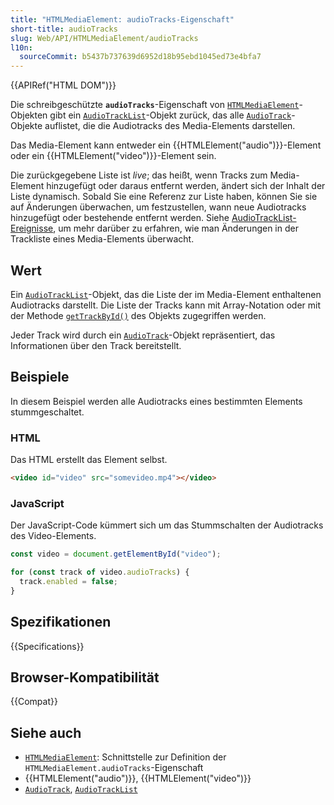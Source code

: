 ```yaml
---
title: "HTMLMediaElement: audioTracks-Eigenschaft"
short-title: audioTracks
slug: Web/API/HTMLMediaElement/audioTracks
l10n:
  sourceCommit: b5437b737639d6952d18b95ebd1045ed73e4bfa7
---
```


{{APIRef("HTML DOM")}}

Die schreibgeschützte **`audioTracks`**-Eigenschaft von [`HTMLMediaElement`](/de/docs/Web/API/HTMLMediaElement)-Objekten gibt ein [`AudioTrackList`](/de/docs/Web/API/AudioTrackList)-Objekt zurück, das alle [`AudioTrack`](/de/docs/Web/API/AudioTrack)-Objekte auflistet, die die Audiotracks des Media-Elements darstellen.

Das Media-Element kann entweder ein {{HTMLElement("audio")}}-Element oder ein {{HTMLElement("video")}}-Element sein.

Die zurückgegebene Liste ist _live_; das heißt, wenn Tracks zum Media-Element hinzugefügt oder daraus entfernt werden, ändert sich der Inhalt der Liste dynamisch. Sobald Sie eine Referenz zur Liste haben, können Sie sie auf Änderungen überwachen, um festzustellen, wann neue Audiotracks hinzugefügt oder bestehende entfernt werden. Siehe [AudioTrackList-Ereignisse](/de/docs/Web/API/AudioTrackList#events), um mehr darüber zu erfahren, wie man Änderungen in der Trackliste eines Media-Elements überwacht.

## Wert

Ein [`AudioTrackList`](/de/docs/Web/API/AudioTrackList)-Objekt, das die Liste der im Media-Element enthaltenen Audiotracks darstellt. Die Liste der Tracks kann mit Array-Notation oder mit der Methode [`getTrackById()`](/de/docs/Web/API/AudioTrackList/getTrackById) des Objekts zugegriffen werden.

Jeder Track wird durch ein [`AudioTrack`](/de/docs/Web/API/AudioTrack)-Objekt repräsentiert, das Informationen über den Track bereitstellt.

## Beispiele

In diesem Beispiel werden alle Audiotracks eines bestimmten Elements stummgeschaltet.

### HTML

Das HTML erstellt das Element selbst.

```html
<video id="video" src="somevideo.mp4"></video>
```

### JavaScript

Der JavaScript-Code kümmert sich um das Stummschalten der Audiotracks des Video-Elements.

```js
const video = document.getElementById("video");

for (const track of video.audioTracks) {
  track.enabled = false;
}
```

## Spezifikationen

{{Specifications}}

## Browser-Kompatibilität

{{Compat}}

## Siehe auch

- [`HTMLMediaElement`](/de/docs/Web/API/HTMLMediaElement): Schnittstelle zur Definition der `HTMLMediaElement.audioTracks`-Eigenschaft
- {{HTMLElement("audio")}}, {{HTMLElement("video")}}
- [`AudioTrack`](/de/docs/Web/API/AudioTrack), [`AudioTrackList`](/de/docs/Web/API/AudioTrackList)
